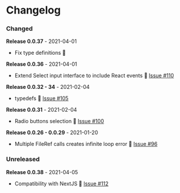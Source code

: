 # Changelog

### Changed
**Release 0.0.37** - 2021-04-01
- Fix type definitions 🐛

**Release 0.0.36** - 2021-04-01
- Extend Select input interface to include React events 🐛 [Issue #110](https://github.com/joegasewicz/react-bare-forms/issues/110)

**Release 0.0.32 - 34** - 2021-02-04
- typedefs 🐛 [Issue #105](https://github.com/joegasewicz/react-bare-forms/issues/105)

**Release 0.0.31** - 2021-02-04
-  Radio buttons selection 🐛 [Issue #100](https://github.com/joegasewicz/react-bare-forms/issues/100)

**Release 0.0.26 - 0.0.29** - 2021-01-20
-  Multiple FileRef calls creates infinite loop error 🐛 [Issue #96](https://github.com/joegasewicz/react-bare-forms/issues/96)


### Unreleased
**Release 0.0.38** - 2021-04-05
- Compatibility with NextJS 🐛 [Issue #112](https://github.com/joegasewicz/react-bare-forms/issues/112)